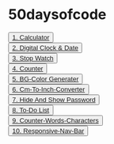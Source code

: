 # 50daysofcode

  
  <Button><a href="https://narayanan-naveen.github.io/Calculator/"  >1. Calculator</a></Button> <br>
  <Button><a href="https://narayanan-naveen.github.io/Clock-Date/" >2. Digital Clock & Date</a></Button><br>
  <Button><a href="https://narayanan-naveen.github.io/stopwatch/" >3. Stop Watch</a></Button><br>
  <Button><a href="https://narayanan-naveen.github.io/Counter/" >4. Counter</a></Button><br>
  <Button><a href="https://narayanan-naveen.github.io/BG-Color-Generater/" >5. BG-Color Generater</a></Button><br>
  <Button><a href="https://narayanan-naveen.github.io/Cm-To-Inch-Converter/" >6. Cm-To-Inch-Converter</a></Button><br>
  <Button><a href="https://narayanan-naveen.github.io/Hide-And-Show-Password/" >7. Hide And Show Password</a></Button><br>
  <Button><a href="https://narayanan-naveen.github.io/To-Do-List/" >8. To-Do List</a></Button><br>
  <Button><a href="https://narayanan-naveen.github.io/Counter-Words-Characters/" >9. Counter-Words-Characters</a></Button><br>
  <Button><a href="https://narayanan-naveen.github.io/Responsive-Nav-Bar/" >10. Responsive-Nav-Bar</a></Button><br>


